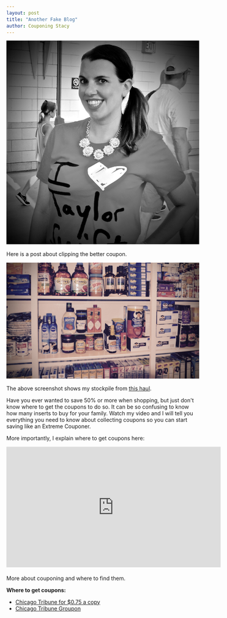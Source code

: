 ```yaml
---
layout: post
title: "Another Fake Blog"
author: Couponing Stacy
---
```

<img src="/img/people/couponingstacy.png">


Here is a post about clipping the better coupon.

<img src="/img/posts/findcoupons.jpg">

The above screenshot shows my stockpile from [this haul](https://www.youtube.com/watch?v=4KfBOBbrlwM).

Have you ever wanted to save 50% or more when shopping, but just don't know where to get the coupons to do so. It can be so confusing to know how many inserts to buy for your family. Watch my video and I will tell you everything you need to know about collecting coupons so you can start saving like an Extreme Couponer.

More importantly, I explain where to get coupons here: 


<iframe width="560" height="315" src="https://www.youtube.com/embed/UaY4IdiCz8E" frameborder="0" allowfullscreen></iframe>

<br>
<br>
More about couponing and where to find them.

**Where to get coupons:**
<ul>
	<li><a href="http://jillcataldo.com/chicago_tribune_subscription_deal/">Chicago Tribune for $0.75 a copy</a></li>
	<li><a href="https://www.groupon.com/deals/chicago-tribune-company-llc-2">Chicago Tribune Groupon</a></li>
</ul>
